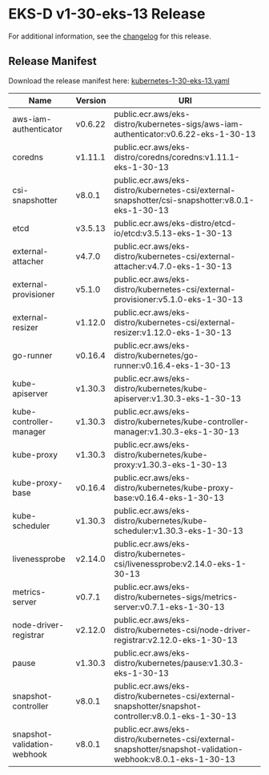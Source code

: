# EKS-D v1-30-eks-13 Release

For additional information, see the [changelog](CHANGELOG-v1-30-eks-13.md) for this release.

## Release Manifest

Download the release manifest here: [kubernetes-1-30-eks-13.yaml](https://distro.eks.amazonaws.com/kubernetes-1-30/kubernetes-1-30-eks-13.yaml)

| Name | Version | URI |
|------|---------|-----|
| aws-iam-authenticator | v0.6.22 | public.ecr.aws/eks-distro/kubernetes-sigs/aws-iam-authenticator:v0.6.22-eks-1-30-13 |
| coredns | v1.11.1 | public.ecr.aws/eks-distro/coredns/coredns:v1.11.1-eks-1-30-13 |
| csi-snapshotter | v8.0.1 | public.ecr.aws/eks-distro/kubernetes-csi/external-snapshotter/csi-snapshotter:v8.0.1-eks-1-30-13 |
| etcd | v3.5.13 | public.ecr.aws/eks-distro/etcd-io/etcd:v3.5.13-eks-1-30-13 |
| external-attacher | v4.7.0 | public.ecr.aws/eks-distro/kubernetes-csi/external-attacher:v4.7.0-eks-1-30-13 |
| external-provisioner | v5.1.0 | public.ecr.aws/eks-distro/kubernetes-csi/external-provisioner:v5.1.0-eks-1-30-13 |
| external-resizer | v1.12.0 | public.ecr.aws/eks-distro/kubernetes-csi/external-resizer:v1.12.0-eks-1-30-13 |
| go-runner | v0.16.4 | public.ecr.aws/eks-distro/kubernetes/go-runner:v0.16.4-eks-1-30-13 |
| kube-apiserver | v1.30.3 | public.ecr.aws/eks-distro/kubernetes/kube-apiserver:v1.30.3-eks-1-30-13 |
| kube-controller-manager | v1.30.3 | public.ecr.aws/eks-distro/kubernetes/kube-controller-manager:v1.30.3-eks-1-30-13 |
| kube-proxy | v1.30.3 | public.ecr.aws/eks-distro/kubernetes/kube-proxy:v1.30.3-eks-1-30-13 |
| kube-proxy-base | v0.16.4 | public.ecr.aws/eks-distro/kubernetes/kube-proxy-base:v0.16.4-eks-1-30-13 |
| kube-scheduler | v1.30.3 | public.ecr.aws/eks-distro/kubernetes/kube-scheduler:v1.30.3-eks-1-30-13 |
| livenessprobe | v2.14.0 | public.ecr.aws/eks-distro/kubernetes-csi/livenessprobe:v2.14.0-eks-1-30-13 |
| metrics-server | v0.7.1 | public.ecr.aws/eks-distro/kubernetes-sigs/metrics-server:v0.7.1-eks-1-30-13 |
| node-driver-registrar | v2.12.0 | public.ecr.aws/eks-distro/kubernetes-csi/node-driver-registrar:v2.12.0-eks-1-30-13 |
| pause | v1.30.3 | public.ecr.aws/eks-distro/kubernetes/pause:v1.30.3-eks-1-30-13 |
| snapshot-controller | v8.0.1 | public.ecr.aws/eks-distro/kubernetes-csi/external-snapshotter/snapshot-controller:v8.0.1-eks-1-30-13 |
| snapshot-validation-webhook | v8.0.1 | public.ecr.aws/eks-distro/kubernetes-csi/external-snapshotter/snapshot-validation-webhook:v8.0.1-eks-1-30-13 |
